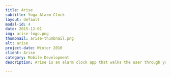 ```yaml
---
title: Arise
subtitle: Yoga Alarm Clock
layout: default
modal-id: 4
date: 2015-12-01
img: arise-logo.png
thumbnail: arise-thumbnail.png
alt: arise
project-date: Winter 2016
client: Arise
category: Mobile Development
description: Arise is an alarm clock app that walks the user through yoga routines, fueling the body with positive energy to face the day ahead.

---
```


